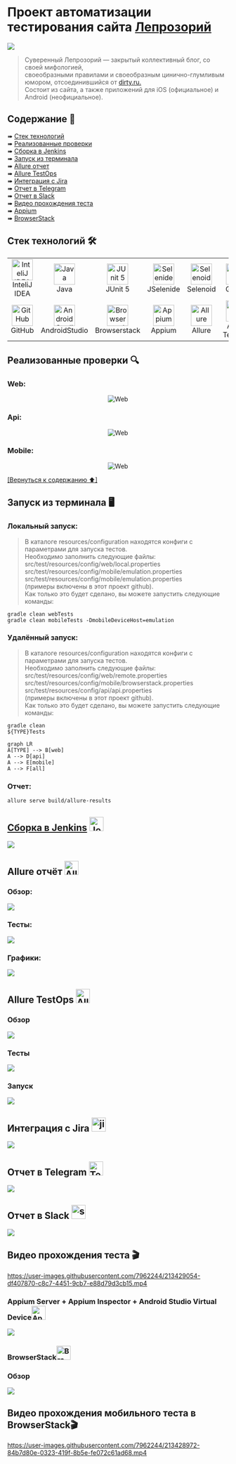 # Проект автоматизации тестирования сайта [Лепрозорий](https://leprosorium.ru)
<a href="https://leprosorium.ru" target="_blank"><img src="https://i.postimg.cc/JnKd1x7h/header-1.jpg?raw=true"></a>
>Суверенный Лепрозорий — закрытый коллективный блог, со своей мифологией,\
>своеобразными правилами и своеобразным цинично-глумливым юмором, отсоединившийся от <a href="https://d3.ru/">dirty.ru.</a>\
>Состоит из сайта, а также приложений для iOS (официальное) и Android (неофициальное).

<a id="tableofcontents"></a>
## Содержание :bookmark_tabs:
➠ <a href="#stack">Cтек технологий</a></br>
➠ <a href="#testcases">Реализованные проверки</a></br>
➠ <a href="#jenkins">Сборка в Jenkins</a></br>
➠ <a href="#console">Запуск из терминала</a></br>
➠ <a href="#allure">Allure отчет</a></br>
➠ <a href="#alluretestops">Allure TestOps</a></br>
➠ <a href="#jira">Интеграция с Jira</a></br>
➠ <a href="#telegram">Отчет в Telegram</a></br>
➠ <a href="#slack">Отчет в Slack</a></br>
➠ <a href="#video">Видео прохождения теста</a></br>
➠ <a href="#appium">Appium</a></br>
➠ <a href="#browserstack">BrowserStack</a>

<a id="stack"></a>
## Cтек технологий :hammer_and_wrench:

<table>
  <tr>
    <td align="center" width="96">
      <a href="https://www.jetbrains.com/idea/">
        <img src="https://github.com/Ucsus/leprosorium.ru/blob/main/src/test/resources/images/logos/Intelij_IDEA.svg" width="48" height="48" alt="InteliJ IDEA" />
      </a>
      <br>InteliJ IDEA
    </td>
    <td align="center" width="96">
      <a href="[#macropower-tech](https://www.java.com/)">
        <img src="https://github.com/Ucsus/leprosorium.ru/blob/main/src/test/resources/images/logos/Java.svg" width="48" height="48" alt="Java" />
      </a>
      <br>Java
    </td>
    <td align="center" width="96">
      <a href="https://junit.org/junit5/">
        <img src="https://github.com/Ucsus/leprosorium.ru/blob/main/src/test/resources/images/logos/JUnit5.svg" width="48" height="48" alt="JUnit 5" />
      </a>
      <br>JUnit 5
    </td>
    <td align="center" width="96">
      <a href="https://selenide.org/">
        <img src="https://github.com/Ucsus/leprosorium.ru/blob/main/src/test/resources/images/logos/Selenide.svg" width="48" height="48" alt="Selenide" />
      </a>
      <br>JSelenide
    </td>
    <td align="center" width="96">
      <a href="https://aerokube.com/selenoid/">
        <img src="https://github.com/Ucsus/leprosorium.ru/blob/main/src/test/resources/images/logos/Selenoid.svg" width="48" height="48" alt="Selenoid" />
      </a>
      <br>Selenoid
    </td>
    <td align="center" width="96">
      <a href="https://gradle.org/">
        <img src="https://github.com/Ucsus/leprosorium.ru/blob/main/src/test/resources/images/logos/Gradle.svg" width="48" height="48" alt="Gradle" />
      </a>
      <br>Gradle
    </td>
    <td align="center" width="96">
      <a href="https://www.jenkins.io/" >
        <img src="https://github.com/Ucsus/leprosorium.ru/blob/main/src/test/resources/images/logos/Jenkins.svg" width="48" height="48" alt="Jenkins" />
      </a>
      <br>Jenkins
    </td>
    <td align="center" width="96">
      <a href="https://rest-assured.io/">
        <img src="https://github.com/Ucsus/leprosorium.ru/blob/main/src/test/resources/images/logos/RestAssured.svg" width="48" height="48" alt="REST Assured" />
      </a>
      <br>REST Assured
    </td>
    <td align="center" width="96">
      <a href="https://www.selenium.dev/">
        <img src="https://github.com/Ucsus/leprosorium.ru/blob/main/src/test/resources/images/logos/Selenium.svg" width="48" height="48" alt="Selenium" />
      </a>
      <br>Selenium
    </td>
  </tr>
  <tr>
      <td align="center" width="96">
      <a href="https://github.com">
        <img src="https://github.com/Ucsus/leprosorium.ru/blob/main/src/test/resources/images/logos/GitHub.svg" width="48" height="48" alt="GitHub" />
      </a>
      <br>GitHub
    </td>
    <td align="center" width="96"> 
      <a href="https://developer.android.com/studio" >
        <img src="https://github.com/Ucsus/leprosorium.ru/blob/main/src/test/resources/images/logos/AndroidStudio.svg" width="48" height="48" alt="AndroidStudio" />
      </a>
      <br>AndroidStudio
    </td>
    <td align="center" width="96">
      <a href="https://www.browserstack.com" >
        <img src="https://github.com/Ucsus/leprosorium.ru/blob/main/src/test/resources/images/logos/Browserstack.svg" width="48" height="48" alt="Browserstack" />
      </a>
      <br>Browserstack
    </td>
    <td align="center"  width="96">
      <a href="https://appium.io/">
        <img src="https://github.com/Ucsus/leprosorium.ru/blob/main/src/test/resources/images/logos/Appium.svg" width="48" height="48" alt="Appium" />
      </a>
      <br>Appium
    </td>
    <td align="center"  width="96">
      <a href="https://github.com/allure-framework/">
        <img src="https://github.com/Ucsus/leprosorium.ru/blob/main/src/test/resources/images/logos/Allure.svg" width="48" height="48" alt="Allure" />
      </a>
      <br>Allure
    </td>
    <td align="center" width="96">
      <a href="https://qameta.io">
        <img src="https://github.com/Ucsus/leprosorium.ru/blob/main/src/test/resources/images/logos/AllureTestOps.svg" width="48" height="48" alt="Allure TestOps" />
      </a>
      <br>Allure TestOps
    </td>
    <td align="center"  width="96">
      <a href="https://www.atlassian.com/software/jira">
        <img src="https://github.com/Ucsus/leprosorium.ru/blob/main/src/test/resources/images/logos/Jira.svg" width="48" height="48" alt="Jira" />
      </a>
      <br>Jira
    </td>
    <td align="center" width="96">
      <a href="https://telegram.org/" >
        <img src="https://github.com/Ucsus/leprosorium.ru/blob/main/src/test/resources/images/logos/Telegram.svg" width="48" height="48" alt="Telegram" />
      </a>
      <br>Telegram
    </td>
    <td align="center" width="96">
      <a href="https://slack.com" >
        <img src="https://github.com/Ucsus/leprosorium.ru/blob/main/src/test/resources/images/logos/Slack.svg" width="48" height="48" alt="Slack" />
      </a>
      <br>Slack
    </td>
  </tr>
</table>


<a id="testcases"></a>
## Реализованные проверки :mag:
### Web:
<p align="center">
<img title="Web" src="https://github.com/Ucsus/leprosorium.ru/blob/main/src/test/resources/images/screens/webtestcase.jpg">
</p>

### Api:
<p align="center">
<img title="Web" src="https://github.com/Ucsus/leprosorium.ru/blob/main/src/test/resources/images/screens/apitestcase.jpg">
</p>

### Mobile:
<p align="center">
<img title="Web" src="https://github.com/Ucsus/leprosorium.ru/blob/main/src/test/resources/images/screens/mobiletestcase.jpg">
</p>

<a href="tableofcontents">[Вернуться к содержанию ⬆]</a>

<a id="console"></a>
## Запуск из терминала :desktop_computer:
### Локальный запуск:
> В каталоге resources/configuration находятся конфиги с параметрами для запуска тестов.<br>
> Необходимо заполнить следующие файлы: <br>
> src/test/resources/config/web/local.properties <br>
> src/test/resources/config/mobile/emulation.properties <br>
> src/test/resources/config/mobile/emulation.properties <br>
> (примеры включены в этот проект github). <br>
> Как только это будет сделано, вы можете запустить следующие команды:
```
gradle clean webTests
gradle clean mobileTests -DmobileDeviceHost=emulation
```

### Удалённый запуск:
> В каталоге resources/configuration находятся конфиги с параметрами для запуска тестов.<br>
> Необходимо заполнить следующие файлы: <br>
> src/test/resources/config/web/remote.properties <br>
> src/test/resources/config/mobile/browserstack.properties <br>
> src/test/resources/config/api/api.properties <br>
> (примеры включены в этот проект github).<br>
> Как только это будет сделано, вы можете запустить следующие команды:
```
gradle clean 
${TYPE}Tests
```

```mermaid
graph LR
A[TYPE] --> B[web]
A --> D[api]
A --> E[mobile]
A --> F[all]
```

### Отчет:
```bash
allure serve build/allure-results

```

<a id="jenkins"></a>
## <a href="https://jenkins.autotests.cloud/job/Lepra//">Сборка в Jenkins</a> <img alt="Jenkins" height="32" src="https://github.com/Ucsus/leprosorium.ru/blob/main/src/test/resources/images/logos/Jenkins.svg"/></img></br>
<img src="https://github.com/Ucsus/leprosorium.ru/blob/main/src/test/resources/images/screens/jenkinsmain.jpg"></br>

<a id="allure"></a>
## Allure отчёт <img alt="Allure" height="32" src="https://github.com/Ucsus/leprosorium.ru/blob/main/src/test/resources/images/logos/Allure.svg"/></img></br>
### Обзор:
<img src="https://github.com/Ucsus/leprosorium.ru/blob/main/src/test/resources/images/screens/jenkins1.jpg"></br>
### Тесты:
<img src="https://github.com/Ucsus/leprosorium.ru/blob/main/src/test/resources/images/screens/jenkins2.jpg"></br>
### Графики:
<img src="https://github.com/Ucsus/leprosorium.ru/blob/main/src/test/resources/images/screens/jenkins3.jpg"></br>

<a id="alluretestops"></a>
## Allure TestOps <img alt="Allure TestOps" height="32" src="https://github.com/Ucsus/leprosorium.ru/blob/main/src/test/resources/images/logos/AllureTestOps.svg"/></img></br>
### Обзор
<img src="https://github.com/Ucsus/leprosorium.ru/blob/main/src/test/resources/images/screens/ato1.jpg"></br>
### Тесты
<img src="https://github.com/Ucsus/leprosorium.ru/blob/main/src/test/resources/images/screens/ato2.jpg"></br>
### Запуск
<img src="https://github.com/Ucsus/leprosorium.ru/blob/main/src/test/resources/images/screens/ato3.jpg"></br>

<a id="jira"></a>
## Интеграция с Jira <img alt="jira" height="32" src="https://github.com/Ucsus/leprosorium.ru/blob/main/src/test/resources/images/logos/Jira.svg"/></img></br>
<img src="https://github.com/Ucsus/leprosorium.ru/blob/main/src/test/resources/images/screens/jira.jpg"></br>

<a id="telegram"></a>
## Отчет в Telegram <img alt="Telegram" height="32" src="https://github.com/Ucsus/leprosorium.ru/blob/main/src/test/resources/images/logos/Telegram.svg"/></img></br>
<img src="https://github.com/Ucsus/leprosorium.ru/blob/main/src/test/resources/images/screens/telegram.jpg"></br>

<a id="slack"></a>
## Отчет в Slack <img alt="slack" height="32" src="https://github.com/Ucsus/leprosorium.ru/blob/main/src/test/resources/images/logos/Slack.svg"/></img></br>
<img src="https://github.com/Ucsus/leprosorium.ru/blob/main/src/test/resources/images/screens/slack.jpg"></br>

<a id="video"></a>
## Видео прохождения теста :clapper:
https://user-images.githubusercontent.com/7962244/213429054-df407870-c8c7-4451-9cb7-e88d79d3cb15.mp4

<a id="appium"></a>
### Appium Server + Appium Inspector + Android Studio Virtual Device<img alt="Appium" height="32" src="https://github.com/Ucsus/leprosorium.ru/blob/main/src/test/resources/images/logos/Appium.svg"/></img></br>
<img src="https://github.com/Ucsus/leprosorium.ru/blob/main/src/test/resources/images/screens/appium.jpg"></br>

<a id="browserstack"></a>
### BrowserStack<img alt="Browserstack" height="32" src="https://github.com/Ucsus/leprosorium.ru/blob/main/src/test/resources/images/logos/Browserstack.svg"/></img></br>
### Обзор
<img src="https://github.com/Ucsus/leprosorium.ru/blob/main/src/test/resources/images/screens/browserstack1.jpg"></br>
## Видео прохождения мобильного теста в BrowserStack:clapper:
https://user-images.githubusercontent.com/7962244/213428972-84b7d80e-0323-419f-8b5e-fe072c61ad68.mp4



